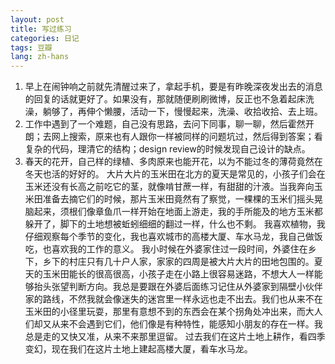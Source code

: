```yaml
---
layout: post
title: 写过练习
categories: 日记
tags: 豆瓣
lang: zh-hans
---
```

1. 早上在闹钟响之前就先清醒过来了，拿起手机，要是有昨晚深夜发出去的消息的回复的话就更好了。如果没有，那就随便刷刷微博，反正也不急着起床洗澡，躺够了，再伸个懒腰，活动一下，慢慢起来，洗澡、收拾收拾、去上班。
2. 工作中遇到了一个难题，自己没有思路，去问下同事，聊一聊，然后霍然开朗；去网上搜索，原来也有人跟你一样被同样的问题坑过，然后得到答案；看复杂的代码，理清它的结构；design review的时候发现自己设计的缺点。
3. 春天的花开，自己样的绿植、多肉原来也能开花，以为不能过冬的薄荷竟然在冬天也活的好好的。
大片大片的玉米田在北方的夏天是常见的，小孩子们会在玉米还没有长高之前吃它的茎，就像啃甘蔗一样，有甜甜的汁液。当我奔向玉米田准备去摘它们的时候，那片玉米田竟然有了察觉，一棵棵的玉米们摇头晃脑起来，须根们像章鱼爪一样开始在地面上游走，我的手所能及的地方玉米都躲开了，脚下的土地想被蚯蚓细细的翻过一样，什么也不剩。
我喜欢植物，我仔细观察每个季节的变化，我也喜欢城市的高楼大厦、车水马龙，我自己做饭吃，也喜欢我的工作的意义。
我小时候在外婆家住过一段时间，外婆住在乡下，乡下的村庄只有几十户人家，家家的四周是被大片大片的田地包围的。夏天的玉米田能长的很高很高，小孩子走在小路上很容易迷路，不想大人一样能够抬头张望判断方向。我总是要跟在外婆后面练习记住从外婆家到隔壁小伙伴家的路线，不然我就会像迷失的迷宫里一样永远也走不出去。我们也从来不在玉米田的小径里玩耍，那里有意想不到的东西会在某个拐角处冲出来，而大人们却又从来不会遇到它们，他们像是有种特性，能感知小朋友的存在一样。我总是走的又快又准，从来不来那里逗留。
过去我们在这片土地上耕作，看四季变幻，现在我们在这片土地上建起高楼大厦，看车水马龙。